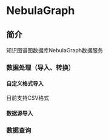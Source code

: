 # NebulaGraph



## 简介

知识图谱图数据库NebulaGraph数据服务
### 数据处理（导入、转换）
#### 自定义格式导入
目前支持CSV格式
#### 数据源导入
### 数据查询 



